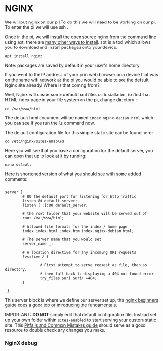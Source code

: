 # NGINX

We will put nginx on our pi! To do this we will need to be working on our pi. To enter the pi we will use ssh [](01-Set%20up%20Pi%20for%20local%20Network%20Access.md.md#Security%20via%20SSH%20Keys).

Once in the pi, we will install the open source nginx from the command line using apt, there are [many other ways to install](https://docs.nginx.com/nginx/admin-guide/installing-nginx/installing-nginx-open-source/). apt is a tool which allows you to download and install packages onto your device. 

``` shell
apt install nginx
```


Note: packages are saved by default in your user's home directory. 

If you went to the IP address of your pi in web browser on a device that was on the same wifi network as the pi you would be able to see the default Nginx site already! Where is that coming from?

Well, Nginx will create some default html files on installation, to find that HTML index page in your file system on the pi, change directory :

```shell
cd /var/www/html 
```


The default html document will be named `index.nginx-debian.html` which you can see if you run the `ls` command now. 

The default configuration file for this simple static site can be found here:

```shell
cd /etc/nginx/sites-enabled
```

Here you will see that you have a configuration for the default server, you can open that up to look at it by running:

```
nano default
```

Here is shortened version of what you should see with some added comments:

```nginx

server {
		# 80 the default port for listening for http traffic
        listen 80 default_server;
        listen [::]:80 default_server;

        # the root folder that your website will be served out of
        root /var/www/html;

		# Allowed file formats for the index / home page
        index index.html index.htm index.nginx-debian.html;

		# The server name that you would set
        server_name _;

		# A location directive for any incoming URI requests
        location / {

                # First attempt to serve request as file, then as directory,
                # then fall back to displaying a 404 not found error
                try_files $uri $uri/ =404;
        }
        
 }
```

This server block is where we define our server set up, this [nginx beginners guide does a good job of introducing the fundamentals](https://nginx.org/en/docs/beginners_guide.html). 


IMPORTANT: __DO NOT__ simply edit that default configuration file. Instead set up your own folder within `sites-enabled` to start serving your custom static site. This [Pitfalls and Common Mistakes guide](https://www.nginx.com/resources/wiki/start/topics/tutorials/config_pitfalls/) should serve as a good resource to double check any changes you make. 


### NginX debug



